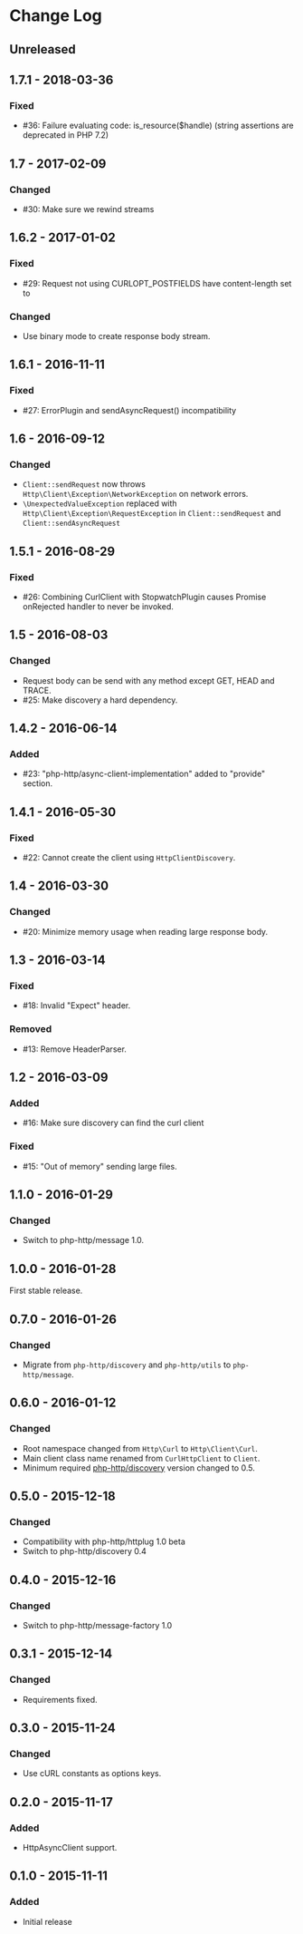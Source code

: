 # Change Log

## Unreleased


## 1.7.1 - 2018-03-36

### Fixed

- #36: Failure evaluating code: is_resource($handle) (string assertions are deprecated in PHP 7.2)


## 1.7 - 2017-02-09

### Changed

- #30: Make sure we rewind streams

## 1.6.2 - 2017-01-02

### Fixed

- #29: Request not using CURLOPT_POSTFIELDS have content-length set to 

### Changed

- Use binary mode to create response body stream.


## 1.6.1 - 2016-11-11

### Fixed

- #27: ErrorPlugin and sendAsyncRequest() incompatibility


## 1.6 - 2016-09-12

### Changed

- `Client::sendRequest` now throws `Http\Client\Exception\NetworkException` on network errors.
- `\UnexpectedValueException` replaced with `Http\Client\Exception\RequestException` in
  `Client::sendRequest` and `Client::sendAsyncRequest`


## 1.5.1 - 2016-08-29

### Fixed

- #26: Combining CurlClient with StopwatchPlugin causes Promise onRejected handler to never be
  invoked.


## 1.5 - 2016-08-03

### Changed

- Request body can be send with any method except GET, HEAD and TRACE.
- #25: Make discovery a hard dependency. 


## 1.4.2 - 2016-06-14

### Added

- #23: "php-http/async-client-implementation" added to "provide" section.


## 1.4.1 - 2016-05-30

### Fixed

- #22: Cannot create the client using `HttpClientDiscovery`.


## 1.4 - 2016-03-30

### Changed

- #20: Minimize memory usage when reading large response body.


## 1.3 - 2016-03-14

### Fixed

- #18: Invalid "Expect" header.

### Removed

- #13: Remove HeaderParser. 


## 1.2 - 2016-03-09

### Added

- #16: Make sure discovery can find the curl client

### Fixed

- #15: "Out of memory" sending large files.


## 1.1.0 - 2016-01-29

### Changed

- Switch to php-http/message 1.0.


## 1.0.0 - 2016-01-28

First stable release.


## 0.7.0 - 2016-01-26

### Changed

- Migrate from `php-http/discovery` and `php-http/utils` to `php-http/message`.

## 0.6.0 - 2016-01-12

### Changed

- Root namespace changed from `Http\Curl` to `Http\Client\Curl`.
- Main client class name renamed from `CurlHttpClient` to `Client`. 
- Minimum required [php-http/discovery](https://packagist.org/packages/php-http/discovery)
  version changed to 0.5.


## 0.5.0 - 2015-12-18

### Changed

- Compatibility with php-http/httplug 1.0 beta
- Switch to php-http/discovery 0.4


## 0.4.0 - 2015-12-16

### Changed

- Switch to php-http/message-factory 1.0


## 0.3.1 - 2015-12-14

### Changed

- Requirements fixed.


## 0.3.0 - 2015-11-24

### Changed

- Use cURL constants as options keys.


## 0.2.0 - 2015-11-17

### Added

- HttpAsyncClient support.


## 0.1.0 - 2015-11-11

### Added

- Initial release
